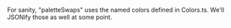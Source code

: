 For sanity, "paletteSwaps" uses the named colors defined in Colors.ts.  We'll JSONify those as well at some point.